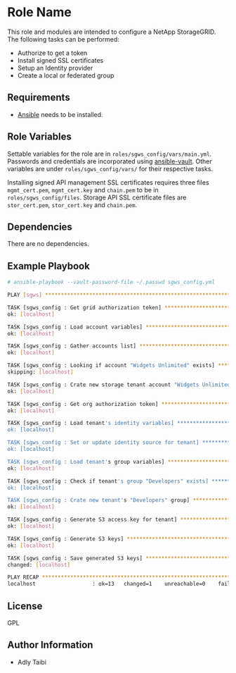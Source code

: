 Role Name
=========

This role and modules are intended to configure a NetApp StorageGRID. The following tasks can be performed:

- Authorize to get a token
- Install signed SSL certificates
- Setup an Identity provider
- Create a local or federated group


Requirements
------------

- [Ansible](https://docs.ansible.com/ansible/latest/installation_guide/intro_installation.html) needs to be installed.

Role Variables
--------------

Settable variables for the role are in `roles/sgws_config/vars/main.yml`. Passwords and credentials are incorporated using [ansible-vault](https://docs.ansible.com/ansible/latest/cli/ansible-vault.html). Other variables are under `roles/sgws_config/vars/` for their respective tasks.

Installing signed API management SSL certificates requires three files `mgmt_cert.pem`, `mgmt_cert.key` and `chain.pem` to be in `roles/sgws_config/files`. Storage API SSL certificate files are `stor_cert.pem`, `stor_cert.key` and `chain.pem`.

Dependencies
------------

There are no dependencies.

Example Playbook
----------------

```bash
# ansible-playbook --vault-password-file ~/.passwd sgws_config.yml

PLAY [sgws] ***************************************************************************

TASK [sgws_config : Get grid authorization token] *************************************
ok: [localhost]

TASK [sgws_config : Load account variables] *******************************************
ok: [localhost]

TASK [sgws_config : Gather accounts list] *********************************************
ok: [localhost]

TASK [sgws_config : Looking if account "Widgets Unlimited" exists] ********************
skipping: [localhost]

TASK [sgws_config : Crate new storage tenant account "Widgets Unlimited"] *************
ok: [localhost]

TASK [sgws_config : Get org authorization token] **************************************
ok: [localhost]

TASK [sgws_config : Load tenant's identity variables] *********************************
ok: [localhost]

TASK [sgws_config : Set or update identity source for tenant] *************************
ok: [localhost]

TASK [sgws_config : Load tenant's group variables] ************************************
ok: [localhost]

TASK [sgws_config : Check if tenant's group "Developers" exists] **********************
ok: [localhost]

TASK [sgws_config : Crate new tenant's "Developers" group] ****************************
ok: [localhost]

TASK [sgws_config : Generate S3 access key for tenant] ********************************
ok: [localhost]

TASK [sgws_config : Generate S3 keys] *************************************************
ok: [localhost]

TASK [sgws_config : Save generated S3 keys] *******************************************
changed: [localhost]

PLAY RECAP ****************************************************************************
localhost                  : ok=13   changed=1    unreachable=0    failed=0    skipped=1    rescued=0    ignored=0
```

License
-------

GPL

Author Information
------------------

- Adly Taibi

